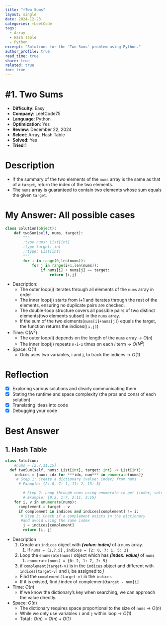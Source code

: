 ```yaml
---
title: "⚡Two Sums"
layout: single
date: 2024-12-23
categories: ⚡LeetCode
tags: 
  - Array
  - Hash Table
  - Python
excerpt: "Solutions for the 'Two Sums' problem using Python."
author_profile: true
read_time: true
share: true
related: true
toc: true
---
```


# #1. Two Sums

- **Difficulty**: Easy
- **Company**: LeetCode75
- **Language**: Python
- **Optimization**: Yes
- **Review**: December 22, 2024
- **Select**: Array, Hash Table
- **Solved**: Yes
- **Tried**:1


# Description

- If the summary of the two elements of the `nums` array is the same as that of a `target`, return the index of the two elements.
- The `nums` array is guaranteed to contain two elements whose sum equals the given `target`.

# My Answer: All possible cases

```python
class Solution(object):
    def twoSum(self, nums, target):
        """
        :type nums: List[int]
        :type target: int
        :rtype: List[int]
        """
        for i in range(0,len(nums)):
            for j in range(i+1,len(nums)):
                if nums[i] + nums[j] == target:
                    return [i,j]
```

- Description:
    - The outer loop(i) iterates through all elements of the `nums` array in order
    - The inner loop(j)  starts from i+1 and iterates through the rest of the elements, ensuring no duplicate pairs are checked.
    - The double-loop structure covers all possible pairs of two distinct elements(two elements subset)  in the `nums` array.
    - If the sum of the two elements(`nums[i]+nums[j]`) equals the target, the function returns the indices(`[i,j]`)
- Time: O($N^2$)
    - The outer loop(i) depends on the length of the `nums` array → $O(n)$
    - The inner loop(j) repeats `n-i-1` times on each $i$ term → $O$($N^2$)
- Space: O(1)
    - Only uses two variables, i and j, to track the indices  → $O(1)$

# Reflection

- [x]  Exploring various solutions and clearly communicating them
- [x]  Stating the runtime and space complexity (the pros and cons) of each solution)
- [x]  Translating ideas into code
- [x]  Debugging your code

# Best Answer

## 1. Hash Table

```python
class Solution:
	#nums = [2,7,11,15]
  def twoSum(self, nums: List[int], target: int) -> List[int]:
    indices = {num: idx for ***idx, num*** in enumerate(nums)}
     # Step 1: Create a dictionary (value: index) from nums
      # Example: {2: 0, 7: 1, 11: 2, 15: 3}

		# Step 2: Loop through nums using enumerate to get (index, value)
		# Example: {0:2, 1:7, 2:11, 3:15}
    for i, v in enumerate(nums):
      complement = target - v
      if complement in indices and indices[complement] != i:
       # Step 3: Check if a complement exists in the dictionary 
       #and avoid using the same index
        j = indices[complement]
        return [i, j]
```

- Description
    1. Create an `indices` object with ***(value: index)*** of a `nums` array.
        1. If `nums = [2,7,5]` , `indices = {2: 0, 7: 1, 5: 2}`
    2. Loop the `enumerate(nums)` object which has ***(index: value)*** of `nums`
        1. `enumerate(nums) = {0: 2, 1: 7, 2: 5}`
    3. if `complement(target-v)` is in the `indices` object and different with `indices[target-v]` and $i,$ be assigned to  $j$ 
    - Find the `complement(target-v)` in the `indices`
    - If it is existed, find $j$ index of complement(`target - num[i]`
- Time: $O(n)$
    - If we know the dictionary’s key when searching, we can approach the value directly.
- Space: $O(n)$
    - The dictionary requires space proportional to the size of `nums` → $O(n)$
    - While we only use variables `i` and `j` within loop → $O(1)$
    - Total : $O(n) = O(n) + O(1)$
